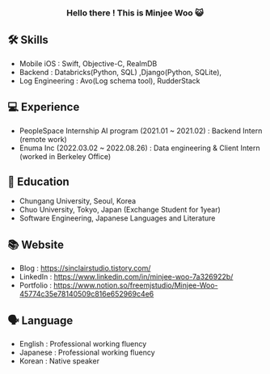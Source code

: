 

<h3 align="center">
Hello there ! This is Minjee Woo 😺

</h3>
  
  
  
 
## 🛠 Skills

- Mobile iOS : Swift, Objective-C, RealmDB
- Backend : Databricks(Python, SQL) ,Django(Python, SQLite), 
- Log Engineering : Avo(Log schema tool), RudderStack

## 💻 Experience
- PeopleSpace Internship AI program (2021.01 ~ 2021.02) : Backend Intern (remote work)
- Enuma Inc (2022.03.02 ~ 2022.08.26) : Data engineering & Client Intern (worked in Berkeley Office)

## 🏫 Education

- Chungang University, Seoul, Korea
- Chuo University, Tokyo, Japan (Exchange Student for 1year)
- Software Engineering, Japanese Languages and Literature

## 📚 Website

- Blog : https://sinclairstudio.tistory.com/
- LinkedIn : https://www.linkedin.com/in/minjee-woo-7a326922b/
- Portfolio : https://www.notion.so/freemjstudio/Minjee-Woo-45774c35e78140509c816e652969c4e6

## 🗣 Language
- English : Professional working fluency 
- Japanese : Professional working fluency 
- Korean : Native speaker

